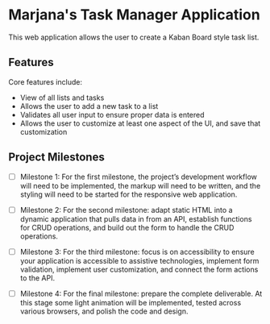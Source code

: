 # Marjana's Task Manager Application

This web application allows the user to create a Kaban Board style task list.

## Features

Core features include:
- View of all lists and tasks
- Allows the user to add a new task to a list
- Validates all user input to ensure proper data is entered
- Allows the user to customize at least one aspect of the UI, and save that customization

## Project Milestones

- [ ] Milestone 1:
For the first milestone, the project’s development workflow will need to be implemented, the markup will need to be written, and the styling will need to be started for the responsive web application.

- [ ] Milestone 2:
For the second milestone: adapt static HTML into a dynamic application that pulls data in from an API, establish functions for CRUD operations, and build out the form to handle the CRUD operations.

- [ ] Milestone 3:
For the third milestone: focus is on accessibility to ensure your application is accessible to assistive technologies, implement form validation, implement user customization, and connect the form actions to the API.

- [ ] Milestone 4:
For the final milestone: prepare the complete deliverable. At this stage some light animation will be implemented, tested across various browsers, and polish the code and design.
